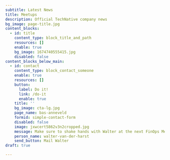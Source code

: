 ```yaml
---
subtitle: Latest News
title: Meetups
description: Official TechNative company news
bg_image: page-title.jpg
content_blocks:
  - id: title
    content_type: block_title_and_path
    resources: []
    enable: true
    bg_image: 1674740555415.jpg
    disabled: false
content_blocks_below_main:
  - id: contact
    content_type: block_contact_someone
    enable: true
    resources: []
    button:
      label: Do it!
      link: /do-it
      enable: true
    title: ''
    bg_image: cta-lg.jpg
    page_name: bas-anneveld
    formid: simple-contact-form
    disabled: false
    image: jxwcert5862v3n2cropped.jpg
    message: Make sure to shake hands with Walter at the next FinOps Meetup
    person_name: walter-van-der-harst
    send_button: Mail Walter
draft: true

---
```


























































